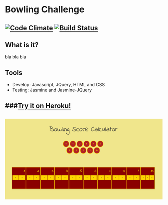 
Bowling Challenge
=================
[![Code Climate](https://codeclimate.com/github/armi1189/bowling-challenge/badges/gpa.svg)](https://codeclimate.com/github/armi1189/bowling-challenge) [![Build Status](https://travis-ci.org/armi1189/bowling-challenge.svg?branch=master)](https://travis-ci.org/armi1189/bowling-challenge)
----
What is it?
----
bla bla bla  

Tools
----
- Develop: Javascript, JQuery, HTML and CSS  
- Testing: Jasmine and Jasmine-JQuery

###[Try it on Heroku!](https://morning-journey-8609.herokuapp.com/)
----
![BowlingScoreCalculator](https://github.com/armi1189/bowling-challenge/blob/master/public/img/bowlingscore1.jpg)
----

